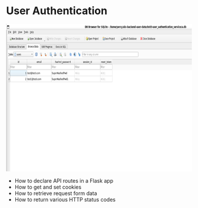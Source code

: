 # User Authentication

<img src="img/sqlite.png" height=400 width=800>

* How to declare API routes in a Flask app
* How to get and set cookies
* How to retrieve request form data
* How to return various HTTP status codes